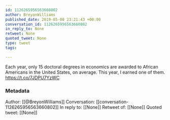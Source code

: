```yaml
---
id: 1126265956563660802
author: BreyonWilliams
published_date: 2019-05-08 23:21:43 +00:00
conversation_id: 1126265956563660802
in_reply_to: None
retweet: None
quoted_tweet: None
type: tweet
tags:

---
```


Each year, only 15 doctoral degrees in economics are awarded to African Americans in the United States, on average. This year, I earned one of them. https://t.co/7JDPU7YzWC

### Metadata

Author: [[@BreyonWilliams]]
Conversation: [[conversation-1126265956563660802]]
In reply to: [[None]]
Retweet of: [[None]]
Quoted tweet: [[None]]
